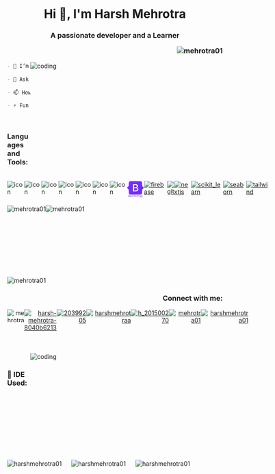 <h1 align="center">Hi 👋, I'm Harsh Mehrotra</h1>
<h3 align="center">A passionate developer and a Learner <p align="right"> <img src="https://komarev.com/ghpvc/?username=mehrotra01&label=Viewed%20by&color=d79921&style=flat-square" alt="mehrotra01" /> </p></h3>

<img align="right" alt="coding" width="450" height="250" src="https://media3.giphy.com/media/v1.Y2lkPTc5MGI3NjExa3p0cm41Znh4bHZibmw1YTlwZXllcjlhb2h1ZDVpemNmaGg1bHJsZCZlcD12MV9pbnRlcm5hbF9naWZfYnlfaWQmY3Q9Zw/qgQUggAC3Pfv687qPC/giphy.gif">


```markdown
- 🌱 I’m currently learning DSA and React and other new Tech.
```

```markdown
- 💬 Ask me about React, JavaScript
```

```markdown
- 📫 How to reach me harshmehrotra01@gmail.com
```

```markdown
- ⚡ Fun fact Coding can “Power up” your brain
```



<br>
<h3 align="left">Languages and Tools:</h3>
<br>
<div style="display: flex; align-items: flex-start;">
  <img src="https://techstack-generator.vercel.app/java-icon.svg" alt="icon" width="40" height="40" />
  <img src="https://techstack-generator.vercel.app/github-icon.svg" alt="icon"  width="40" height="40" />
  <img src="https://techstack-generator.vercel.app/prettier-icon.svg" alt="icon"  width="40" height="40"/>
  <img src="https://techstack-generator.vercel.app/react-icon.svg" alt="icon"  width="40" height="40"/>
  <img src="https://techstack-generator.vercel.app/nginx-icon.svg" alt="icon"  width="40" height="40"/>
  <img src="https://techstack-generator.vercel.app/mysql-icon.svg" alt="icon"  width="40" height="40" />
  <img src="https://techstack-generator.vercel.app/python-icon.svg" alt="icon"  width="40" height="40" />
  <img src="https://raw.githubusercontent.com/devicons/devicon/master/icons/bootstrap/bootstrap-plain-wordmark.svg" alt="bootstrap" width="40" height="40"/> 
  <a href="https://www.cprogramming.com/" target="_blank" rel="noreferrer"> <img src="https://raw.githubusercontent.com/devicons/devicon/master/icons/c/c-original.svg" alt="c" width="40" height="40"/> </a> 
  <a href="https://expressjs.com" target="_blank" rel="noreferrer"> <img src="https://raw.githubusercontent.com/devicons/devicon/master/icons/express/express-original-wordmark.svg" alt="express" width="40" height="40"/> </a>
  <a href="https://firebase.google.com/" target="_blank" rel="noreferrer"> <img src="https://www.vectorlogo.zone/logos/firebase/firebase-icon.svg" alt="firebase" width="40" height="40"/> </a>
  <a href="https://git-scm.com/" target="_blank" rel="noreferrer"> <img src="https://www.vectorlogo.zone/logos/git-scm/git-scm-icon.svg" alt="git" width="40" height="40"/> </a>
  <a href="https://developer.mozilla.org/en-US/docs/Web/JavaScript" target="_blank" rel="noreferrer"> <img src="https://raw.githubusercontent.com/devicons/devicon/master/icons/javascript/javascript-original.svg" alt="javascript" width="40" height="40"/> </a>
  <a href="https://www.mongodb.com/" target="_blank" rel="noreferrer"> <img src="https://raw.githubusercontent.com/devicons/devicon/master/icons/mongodb/mongodb-original-wordmark.svg" alt="mongodb" width="40" height="40"/> </a>
  <a href="https://nextjs.org/" target="_blank" rel="noreferrer"> <img src="https://cdn.worldvectorlogo.com/logos/nextjs-2.svg" alt="nextjs" width="40" height="40"/> </a>
  <a href="https://scikit-learn.org/" target="_blank" rel="noreferrer"> <img src="https://upload.wikimedia.org/wikipedia/commons/0/05/Scikit_learn_logo_small.svg" alt="scikit_learn" width="40" height="40"/> </a> 
  <a href="https://seaborn.pydata.org/" target="_blank" rel="noreferrer"> <img src="https://seaborn.pydata.org/_images/logo-mark-lightbg.svg" alt="seaborn" width="40" height="40"/> </a>
  <a href="https://tailwindcss.com/" target="_blank" rel="noreferrer"> <img src="https://www.vectorlogo.zone/logos/tailwindcss/tailwindcss-icon.svg" alt="tailwind" width="40" height="40"/> </a>
  <hr></p>
</div>


<p><img align="left" src="https://github-readme-streak-stats.herokuapp.com/?user=mehrotra01&theme=dark&hide_border=true" alt="mehrotra01" /></p>
<p><img align="left" src="https://github-readme-stats.vercel.app/api/top-langs?username=mehrotra01&show_icons=true&theme=gruvbox&hide_border=true&locale=en&layout=compact" alt="mehrotra01" /></p>
<br>
<br>
<br>
<br>
<br>
<br>
<br>
<br>
<br>
<p><img align="left" src="https://github-readme-stats.vercel.app/api?username=mehrotra01&show_icons=true&theme=gruvbox&hide_border=true&locale=en" alt="mehrotra01" /><br></p>  
<div>
<h3 align="right">Connect with me:</h3>
<div align="right" style="display: flex; align-items: flex-en>
<a href="https://dev.to/mehrotra01" target="blank"><img align="center" src="https://raw.githubusercontent.com/rahuldkjain/github-profile-readme-generator/master/src/images/icons/Social/devto.svg" alt="mehrotra01" height="30" width="40" /></a>
<a href="https://linkedin.com/in/harsh-mehrotra-8040b6213" target="blank"><img align="center" src="https://raw.githubusercontent.com/rahuldkjain/github-profile-readme-generator/master/src/images/icons/Social/linked-in-alt.svg" alt="harsh-mehrotra-8040b6213" height="30" width="40" /></a>
<a href="https://stackoverflow.com/users/20399205" target="blank"><img align="center" src="https://raw.githubusercontent.com/rahuldkjain/github-profile-readme-generator/master/src/images/icons/Social/stack-overflow.svg" alt="20399205" height="30" width="40" /></a>
<a href="https://instagram.com/harshmehrotraa" target="blank"><img align="center" src="https://raw.githubusercontent.com/rahuldkjain/github-profile-readme-generator/master/src/images/icons/Social/instagram.svg" alt="harshmehrotraa" height="30" width="40" /></a>
<a href="https://www.hackerrank.com/h_201500270" target="blank"><img align="center" src="https://raw.githubusercontent.com/rahuldkjain/github-profile-readme-generator/master/src/images/icons/Social/hackerrank.svg" alt="h_201500270" height="30" width="40" /></a>
<a href="https://www.leetcode.com/mehrotra01" target="blank"><img align="center" src="https://raw.githubusercontent.com/rahuldkjain/github-profile-readme-generator/master/src/images/icons/Social/leet-code.svg" alt="mehrotra01" height="30" width="40" /></a>
<a href="https://auth.geeksforgeeks.org/user/harshmehrotra01" target="blank"><img align="center" src="https://raw.githubusercontent.com/rahuldkjain/github-profile-readme-generator/master/src/images/icons/Social/geeks-for-geeks.svg" alt="harshmehrotra01" height="30" width="40" /></a>
</div>
  </div>
<br>
<br>
<br>
<img align="right" alt="coding" width="450" height="250" src="https://media1.giphy.com/media/v1.Y2lkPTc5MGI3NjExZjVuNXBodm5nY2EydXB3aDYwYnM3d3F2YXR3YjZ4YTN6YXdjc2RlZiZlcD12MV9pbnRlcm5hbF9naWZfYnlfaWQmY3Q9Zw/Rpl1sod1vCXK0L2SUN/giphy.gif">
<br>
<h3 align="left"> 📝 IDE Used:</h3>
<img align="left" src="https://img.shields.io/badge/Visual%20Studio%20Code-%23007ACC.svg?style=for-the-badge&logo=visual-studio-code&logoColor=white" alt="harshmehrotra01" height="30" width="150" />
<img align="left" src="https://img.shields.io/badge/pycharm-143?style=for-the-badge&logo=pycharm&logoColor=black&color=black&labelColor=green" alt="harshmehrotra01" height="30" width="150" />
<img align="left" src="https://img.shields.io/badge/IntelliJIDEA-000000.svg?style=for-the-badge&logo=intellij-idea&logoColor=white" alt="harshmehrotra01" height="30" width="150" />



[git]: https://img.shields.io/badge/git-%23F05033.svg?style=for-the-badge&logo=git&logoColor=white
[vscode]: https://img.shields.io/badge/Visual%20Studio%20Code-%23007ACC.svg?style=for-the-badge&logo=visual-studio-code&logoColor=white
[pycharm]: https://img.shields.io/badge/pycharm-143?style=for-the-badge&logo=pycharm&logoColor=black&color=black&labelColor=green
[intelij]: https://img.shields.io/badge/IntelliJIDEA-000000.svg?style=for-the-badge&logo=intellij-idea&logoColor=white
